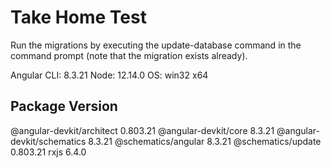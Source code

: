 # Take Home Test

Run the migrations by executing the update-database command in the command prompt (note that the migration exists already).


Angular CLI: 8.3.21
Node: 12.14.0
OS: win32 x64




Package                      Version
------------------------------------------------------
@angular-devkit/architect    0.803.21
@angular-devkit/core         8.3.21
@angular-devkit/schematics   8.3.21
@schematics/angular          8.3.21
@schematics/update           0.803.21
rxjs                         6.4.0
